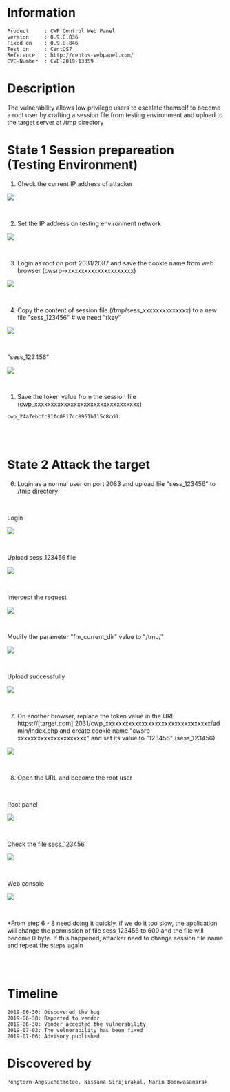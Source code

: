 
# Information
```
Product     : CWP Control Web Panel
version     : 0.9.8.836
Fixed on    : 0.9.8.846
Test on     : CentOS7
Reference   : http://centos-webpanel.com/
CVE-Number  : CVE-2019-13359
```


# Description

The vulnerability allows low privilege users to escalate themself to become a root user by crafting a session file from testing environment and upload to the target server at /tmp directory


# State 1 Session prepareation (Testing Environment)
1. Check the current IP address of attacker

![](resources/cve-2019-13359.md/2019-07-06-11-27-02.png)

<br>

2. Set the IP address on testing environment network

![](resources/cve-2019-13359.md/2019-07-06-11-27-15.png)

<br>

3. Login as root on port 2031/2087 and save the cookie name from web browser (cwsrp-xxxxxxxxxxxxxxxxxxxxx)

![](resources/cve-2019-13359.md/2019-07-06-11-27-37.png)

<br>

4. Copy the content of session file (/tmp/sess_xxxxxxxxxxxxxx) to a new file "sess_123456"                  # we need "rkey"

![](resources/cve-2019-13359.md/2019-07-06-11-30-40.png)

<br>

"sess_123456"

![](resources/cve-2019-13359.md/2019-07-06-12-09-38.png)

<br>

1. Save the token value from the session file (cwp_xxxxxxxxxxxxxxxxxxxxxxxxxxxxxxxx)

```
cwp_24a7ebcfc91fc0817cc8961b115c8cd0
```

<br><br>

# State 2 Attack the target

6. Login as a normal user on port 2083 and upload file "sess_123456" to /tmp directory

<br>

Login

![](resources/cve-2019-13359.md/2019-07-06-11-33-00.png)

<br>

Upload sess_123456 file

![](resources/cve-2019-13359.md/2019-07-06-11-33-24.png)

<br>

Intercept the request

![](resources/cve-2019-13359.md/2019-07-06-11-34-01.png)

<br>

Modify the parameter "fm_current_dir" value to "/tmp/"

![](resources/cve-2019-13359.md/2019-07-06-11-34-35.png)

<br>

Upload successfully

![](resources/cve-2019-13359.md/2019-07-06-11-34-55.png)

<br>

7. On another browser, replace the token value in the URL https://[target.com]:2031/cwp_xxxxxxxxxxxxxxxxxxxxxxxxxxxxxxxx/admin/index.php and create cookie name "cwsrp-xxxxxxxxxxxxxxxxxxxxx" and set its value to "123456" (sess_123456)

![](resources/cve-2019-13359.md/2019-07-06-11-38-27.png)

<br>

8.  Open the URL and become the root user

<br>

Root panel

![](resources/cve-2019-13359.md/2019-07-06-11-39-17.png)

<br>

Check the file sess_123456

![](resources/cve-2019-13359.md/2019-07-06-11-40-00.png)

<br>

Web console

![](resources/cve-2019-13359.md/2019-07-06-11-48-39.png)

<br>

*From step 6 - 8 need doing it quickly. if we do it too slow, the application will change the permission of file sess_123456 to 600 and the file will become 0 byte. If this happened, attacker need to change session file name and repeat the steps again

<br><br>


# Timeline
```
2019-06-30: Discovered the bug
2019-06-30: Reported to vendor
2019-06-30: Vender accepted the vulnerability
2019-07-02: The vulnerability has been fixed
2019-07-06: Advisory published
```

# Discovered by
```
Pongtorn Angsuchotmetee, Nissana Sirijirakal, Narin Boonwasanarak
```
